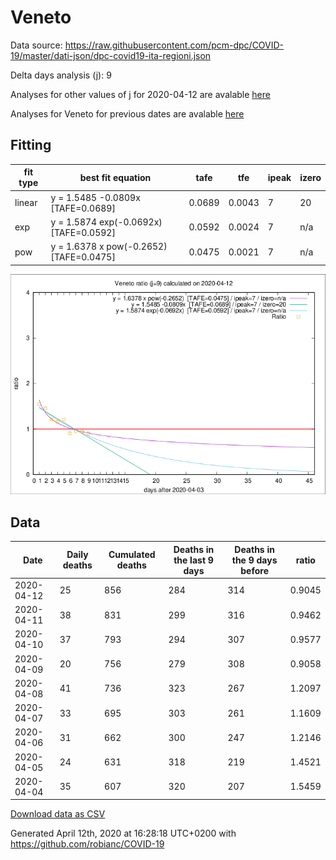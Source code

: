 # Veneto

Data source: https://raw.githubusercontent.com/pcm-dpc/COVID-19/master/dati-json/dpc-covid19-ita-regioni.json

Delta days analysis (j): 9

Analyses for other values of j for 2020-04-12 are avalable [here](../README.md)

Analyses for Veneto for previous dates are avalable [here](../../README.md)

## Fitting 
|fit type|best fit equation|tafe|tfe|ipeak|izero|
|-------|-----|--------|------|---|---|
|linear|y = 1.5485 -0.0809x  [TAFE=0.0689]|0.0689|0.0043|7|20|
|exp|y = 1.5874 exp(-0.0692x)  [TAFE=0.0592]|0.0592|0.0024|7|n/a|
|pow|y = 1.6378 x pow(-0.2652)  [TAFE=0.0475]|0.0475|0.0021|7|n/a|

![Plot](COVID-19_veneto_j9_2020-04-12.png)

## Data
|Date|Daily deaths|Cumulated deaths|Deaths in the last 9 days|Deaths in the 9 days before|ratio|
|----|----------|-----------|-------|--------------------|-----|
|2020-04-12|25|856|284|314|0.9045|
|2020-04-11|38|831|299|316|0.9462|
|2020-04-10|37|793|294|307|0.9577|
|2020-04-09|20|756|279|308|0.9058|
|2020-04-08|41|736|323|267|1.2097|
|2020-04-07|33|695|303|261|1.1609|
|2020-04-06|31|662|300|247|1.2146|
|2020-04-05|24|631|318|219|1.4521|
|2020-04-04|35|607|320|207|1.5459|

[Download data as CSV](COVID-19_veneto_j9_2020-04-12.csv)

Generated April 12th, 2020 at 16:28:18 UTC+0200 with https://github.com/robianc/COVID-19
